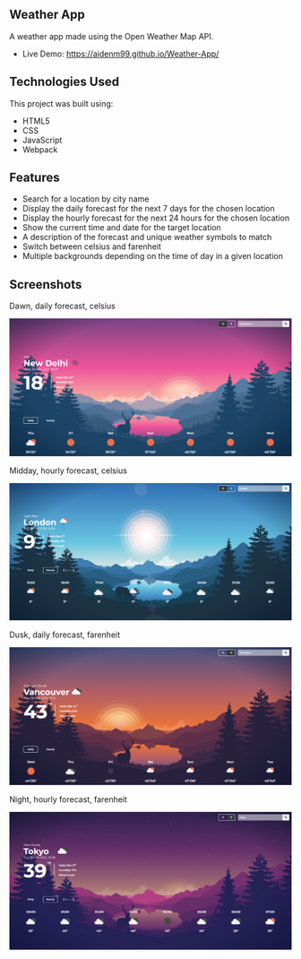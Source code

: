## Weather App
A weather app made using the Open Weather Map API.

- Live Demo: https://aidenm99.github.io/Weather-App/

## Technologies Used
This project was built using:
- HTML5
- CSS
- JavaScript
- Webpack

## Features
- Search for a location by city name
- Display the daily forecast for the next 7 days for the chosen location
- Display the hourly forecast for the next 24 hours for the chosen location
- Show the current time and date for the target location
- A description of the forecast and unique weather symbols to match
- Switch between celsius and farenheit
- Multiple backgrounds depending on the time of day in a given location

## Screenshots
Dawn, daily forecast, celsius

![](./dist/images/WeatherApp1.png)

Midday, hourly forecast, celsius

![](./dist/images/WeatherApp2.png)

Dusk, daily forecast, farenheit

![](./dist/images/WeatherApp3.png)

Night, hourly forecast, farenheit

![](./dist/images/WeatherApp4.png)